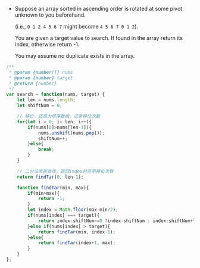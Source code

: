 
 * Suppose an array sorted in ascending order is rotated at some pivot unknown to you beforehand.

   (i.e., `0 1 2 4 5 6 7` might become `4 5 6 7 0 1 2`).

   You are given a target value to search. If found in the array return its index, otherwise return -1.

   You may assume no duplicate exists in the array.

```javascript
/**
 * @param {number[]} nums
 * @param {number} target
 * @return {number}
 */
var search = function(nums, target) {
	let len = nums.length;
	let shiftNum = 0;

	// 移位，还原为排序数组，记录移位次数
	for(let i = 0; i< len; i++){
		if(nums[0]>nums[len-1]){
			nums.unshift(nums.pop());
			shiftNum++;
		}else{
			break;
		}
	}

	// 二分法常规查找，返回index时还原移位次数
	return findTar(0, len-1);

	function findTar(min, max){
		if(min>max){
			return -1;
		}
		let index = Math.floor(max-min/2);
		if(nums[index] === target){
			return index-shiftNum>=0 ?index-shiftNum : index-shiftNum+len;
		}else if(nums[index] > target){
			return findTar(min, index-1);
		}else{
			return findTar(index+1, max);
		}
	}
};

```









